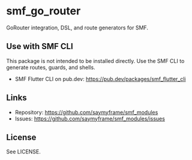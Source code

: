 # smf_go_router

GoRouter integration, DSL, and route generators for SMF.

## Use with SMF CLI
This package is not intended to be installed directly. Use the SMF CLI to generate routes, guards, and shells.

- SMF Flutter CLI on pub.dev: https://pub.dev/packages/smf_flutter_cli

## Links
- Repository: https://github.com/saymyframe/smf_modules
- Issues: https://github.com/saymyframe/smf_modules/issues

## License
See LICENSE.
